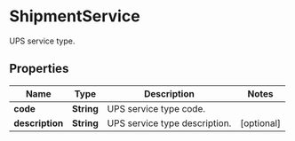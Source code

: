 

# ShipmentService

UPS service type.

## Properties

| Name | Type | Description | Notes |
|------------ | ------------- | ------------- | -------------|
|**code** | **String** | UPS service type code. |  |
|**description** | **String** | UPS service type description. |  [optional] |



